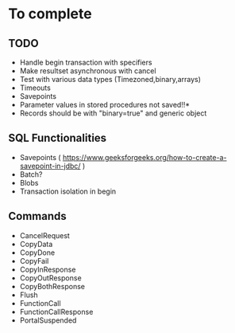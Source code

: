 # To complete

## TODO

* Handle begin transaction with specifiers
* Make resultset asynchronous with cancel
* Test with various data types (Timezoned,binary,arrays)
* Timeouts
* Savepoints
* Parameter values in stored procedures not saved!!*
* Records should be with "binary=true" and generic object

## SQL Functionalities

* Savepoints ( https://www.geeksforgeeks.org/how-to-create-a-savepoint-in-jdbc/ )
* Batch?
* Blobs
* Transaction isolation in begin

## Commands

* CancelRequest
* CopyData
* CopyDone
* CopyFail
* CopyInResponse
* CopyOutResponse
* CopyBothResponse
* Flush
* FunctionCall
* FunctionCallResponse
* PortalSuspended
